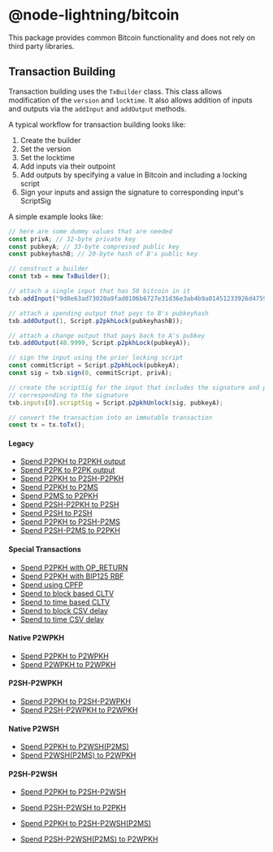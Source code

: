 # @node-lightning/bitcoin

This package provides common Bitcoin functionality and does not rely on third party libraries.

## Transaction Building

Transaction building uses the `TxBuilder` class. This class allows modification of the `version` and `locktime`. It also allows addition of inputs and outputs via the `addInput` and `addOutput` methods.

A typical workflow for transaction building looks like:

1. Create the builder
2. Set the version
3. Set the locktime
4. Add inputs via their outpoint
5. Add outputs by specifying a value in Bitcoin and including a locking script
6. Sign your inputs and assign the signature to corresponding input's ScriptSig

A simple example looks like:

```typescript
// here are some dummy values that are needed
const privA; // 32-byte private key
const pubkeyA; // 33-byte compressed public key
const pubkeyhashB; // 20-byte hash of B's public key

// construct a builder
const txb = new TxBuilder();

// attach a single input that has 50 bitcoin in it
txb.addInput("9d0e63ad73020a9fad0106b6727e31d36e3ab4b9a01451233926d4759569de68:0");

// attach a spending output that pays to B's pubkeyhash
txb.addOutput(1, Script.p2pkhLock(pubkeyhashB));

// attach a change output that pays back to A's pubkey
txb.addOutput(48.9999, Script.p2pkhLock(pubkeyA));

// sign the input using the prior locking script
const commitScript = Script.p2pkhLock(pubkeyA);
const sig = txb.sign(0, commitScript, privA);

// create the scriptSig for the input that includes the signature and pubkey
// corresponding to the signature
txb.inputs[0].scriptSig = Script.p2pkhUnlock(sig, pubkeyA);

// convert the transaction into an immutable transaction
const tx = tx.toTx();
```

#### Legacy

-   [Spend P2PKH to P2PKH output](https://github.com/altangent/node-lightning/blob/0df3d5049221b74845eb6b86724e04c6bf45845d/packages/bitcoin/__tests__/TxBuilder.spec.ts#L53)
-   [Spend P2PK to P2PK output](https://github.com/altangent/node-lightning/blob/0df3d5049221b74845eb6b86724e04c6bf45845d/packages/bitcoin/__tests__/TxBuilder.spec.ts#L67)
-   [Spend P2PKH to P2SH-P2PKH](https://github.com/altangent/node-lightning/blob/0df3d5049221b74845eb6b86724e04c6bf45845d/packages/bitcoin/__tests__/TxBuilder.spec.ts#L81)
-   [Spend P2PKH to P2MS](https://github.com/altangent/node-lightning/blob/0df3d5049221b74845eb6b86724e04c6bf45845d/packages/bitcoin/__tests__/TxBuilder.spec.ts#L950)
-   [Spend P2MS to P2PKH](https://github.com/altangent/node-lightning/blob/0df3d5049221b74845eb6b86724e04c6bf45845d/packages/bitcoin/__tests__/TxBuilder.spec.ts#L109)
-   [Spend P2SH-P2PKH to P2SH](https://github.com/altangent/node-lightning/blob/0df3d5049221b74845eb6b86724e04c6bf45845d/packages/bitcoin/__tests__/TxBuilder.spec.ts#L125)
-   [Spend P2SH to P2SH](https://github.com/altangent/node-lightning/blob/0df3d5049221b74845eb6b86724e04c6bf45845d/packages/bitcoin/__tests__/TxBuilder.spec.ts#L144)
-   [Spend P2PKH to P2SH-P2MS](https://github.com/altangent/node-lightning/blob/0df3d5049221b74845eb6b86724e04c6bf45845d/packages/bitcoin/__tests__/TxBuilder.spec.ts#L1680)
-   [Spend P2SH-P2MS to P2PKH](https://github.com/altangent/node-lightning/blob/0df3d5049221b74845eb6b86724e04c6bf45845d/packages/bitcoin/__tests__/TxBuilder.spec.ts#L182)

#### Special Transactions

-   [Spend P2PKH with OP_RETURN](https://github.com/altangent/node-lightning/blob/0df3d5049221b74845eb6b86724e04c6bf45845d/packages/bitcoin/__tests__/TxBuilder.spec.ts#L200)
-   [Spend P2PKH with BIP125 RBF](https://github.com/altangent/node-lightning/blob/0df3d5049221b74845eb6b86724e04c6bf45845d/packages/bitcoin/__tests__/TxBuilder.spec.ts#L218)
-   [Spend using CPFP](https://github.com/altangent/node-lightning/blob/0df3d5049221b74845eb6b86724e04c6bf45845d/packages/bitcoin/__tests__/TxBuilder.spec.ts#L252)
-   [Spend to block based CLTV](https://github.com/altangent/node-lightning/blob/0df3d5049221b74845eb6b86724e04c6bf45845d/packages/bitcoin/__tests__/TxBuilder.spec.ts#L278)
-   [Spend to time based CLTV](https://github.com/altangent/node-lightning/blob/0df3d5049221b74845eb6b86724e04c6bf45845d/packages/bitcoin/__tests__/TxBuilder.spec.ts#L313)
-   [Spend to block CSV delay](https://github.com/altangent/node-lightning/blob/0df3d5049221b74845eb6b86724e04c6bf45845d/packages/bitcoin/__tests__/TxBuilder.spec.ts#L348)
-   [Spend to time CSV delay](https://github.com/altangent/node-lightning/blob/0df3d5049221b74845eb6b86724e04c6bf45845d/packages/bitcoin/__tests__/TxBuilder.spec.ts#L387)

#### Native P2WPKH

-   [Spend P2PKH to P2WPKH](https://github.com/altangent/node-lightning/blob/18bdad9e7e2203e21402c6e28cd85fdc3ed551e4/packages/bitcoin/__tests__/TxBuilder.spec.ts#L483)
-   [Spend P2WPKH to P2WPKH](https://github.com/altangent/node-lightning/blob/18bdad9e7e2203e21402c6e28cd85fdc3ed551e4/packages/bitcoin/__tests__/TxBuilder.spec.ts#L530)

#### P2SH-P2WPKH

-   [Spend P2PKH to P2SH-P2WPKH](https://github.com/altangent/node-lightning/blob/18bdad9e7e2203e21402c6e28cd85fdc3ed551e4/packages/bitcoin/__tests__/TxBuilder.spec.ts#L584)
-   [Spend P2SH-P2WPKH to P2WPKH](https://github.com/altangent/node-lightning/blob/18bdad9e7e2203e21402c6e28cd85fdc3ed551e4/packages/bitcoin/__tests__/TxBuilder.spec.ts#L598)

#### Native P2WSH

-   [Spend P2PKH to P2WSH(P2MS)](https://github.com/altangent/node-lightning/blob/18bdad9e7e2203e21402c6e28cd85fdc3ed551e4/packages/bitcoin/__tests__/TxBuilder.spec.ts#L553)
-   [Spend P2WSH(P2MS) to P2WPKH](https://github.com/altangent/node-lightning/blob/18bdad9e7e2203e21402c6e28cd85fdc3ed551e4/packages/bitcoin/__tests__/TxBuilder.spec.ts#L567)

#### P2SH-P2WSH

-   [Spend P2PKH to P2SH-P2WSH](https://github.com/altangent/node-lightning/blob/18bdad9e7e2203e21402c6e28cd85fdc3ed551e4/packages/bitcoin/__tests__/TxBuilder.spec.ts#L688)
-   [Spend P2SH-P2WSH to P2PKH](https://github.com/altangent/node-lightning/blob/18bdad9e7e2203e21402c6e28cd85fdc3ed551e4/packages/bitcoin/__tests__/TxBuilder.spec.ts#L709)

-   [Spend P2PKH to P2SH-P2WSH(P2MS)](https://github.com/altangent/node-lightning/blob/18bdad9e7e2203e21402c6e28cd85fdc3ed551e4/packages/bitcoin/__tests__/TxBuilder.spec.ts#L642)
-   [Spend P2SH-P2WSH(P2MS) to P2WPKH](https://github.com/altangent/node-lightning/blob/18bdad9e7e2203e21402c6e28cd85fdc3ed551e4/packages/bitcoin/__tests__/TxBuilder.spec.ts#L659)
